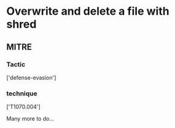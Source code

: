 # Overwrite and delete a file with shred

## MITRE

### Tactic
['defense-evasion']

### technique
['T1070.004']

Many more to do...
